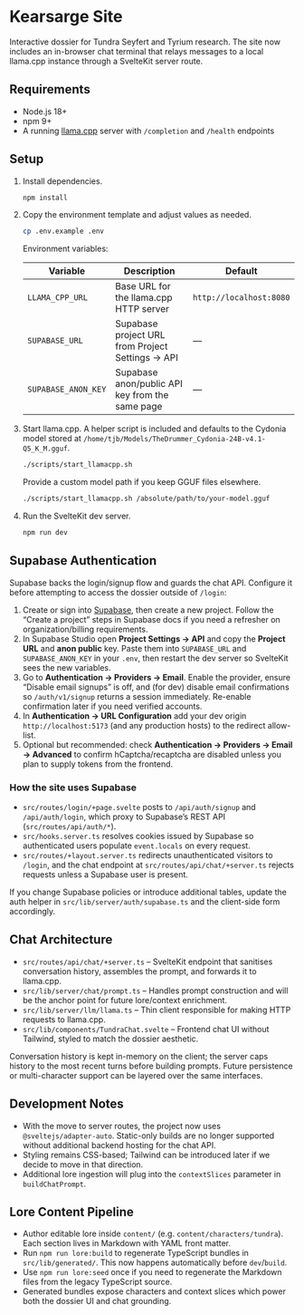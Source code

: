 # Kearsarge Site

Interactive dossier for Tundra Seyfert and Tyrium research. The site now includes an in-browser chat terminal that relays messages to a local llama.cpp instance through a SvelteKit server route.

## Requirements

- Node.js 18+
- npm 9+
- A running [llama.cpp](https://github.com/ggerganov/llama.cpp) server with `/completion` and `/health` endpoints

## Setup

1. Install dependencies.

   ```bash
   npm install
   ```

2. Copy the environment template and adjust values as needed.

   ```bash
   cp .env.example .env
   ```

   Environment variables:

   | Variable | Description | Default |
   | --- | --- | --- |
   | `LLAMA_CPP_URL` | Base URL for the llama.cpp HTTP server | `http://localhost:8080` |
   | `SUPABASE_URL` | Supabase project URL from Project Settings → API | — |
   | `SUPABASE_ANON_KEY` | Supabase anon/public API key from the same page | — |

3. Start llama.cpp. A helper script is included and defaults to the Cydonia model stored at `/home/tjb/Models/TheDrummer_Cydonia-24B-v4.1-Q5_K_M.gguf`.

   ```bash
   ./scripts/start_llamacpp.sh
   ```

   Provide a custom model path if you keep GGUF files elsewhere.

   ```bash
   ./scripts/start_llamacpp.sh /absolute/path/to/your-model.gguf
   ```

4. Run the SvelteKit dev server.

   ```bash
   npm run dev
   ```

## Supabase Authentication

Supabase backs the login/signup flow and guards the chat API. Configure it before attempting to access the dossier outside of `/login`:

1. Create or sign into [Supabase](https://supabase.com/), then create a new project. Follow the “Create a project” steps in Supabase docs if you need a refresher on organization/billing requirements.
2. In Supabase Studio open **Project Settings → API** and copy the **Project URL** and **anon public** key. Paste them into `SUPABASE_URL` and `SUPABASE_ANON_KEY` in your `.env`, then restart the dev server so SvelteKit sees the new variables.
3. Go to **Authentication → Providers → Email**. Enable the provider, ensure “Disable email signups” is off, and (for dev) disable email confirmations so `/auth/v1/signup` returns a session immediately. Re-enable confirmation later if you need verified accounts.
4. In **Authentication → URL Configuration** add your dev origin `http://localhost:5173` (and any production hosts) to the redirect allow-list.
5. Optional but recommended: check **Authentication → Providers → Email → Advanced** to confirm hCaptcha/recaptcha are disabled unless you plan to supply tokens from the frontend.

### How the site uses Supabase

- `src/routes/login/+page.svelte` posts to `/api/auth/signup` and `/api/auth/login`, which proxy to Supabase’s REST API (`src/routes/api/auth/*`).
- `src/hooks.server.ts` resolves cookies issued by Supabase so authenticated users populate `event.locals` on every request.
- `src/routes/+layout.server.ts` redirects unauthenticated visitors to `/login`, and the chat endpoint at `src/routes/api/chat/+server.ts` rejects requests unless a Supabase user is present.

If you change Supabase policies or introduce additional tables, update the auth helper in `src/lib/server/auth/supabase.ts` and the client-side form accordingly.

## Chat Architecture

- `src/routes/api/chat/+server.ts` – SvelteKit endpoint that sanitises conversation history, assembles the prompt, and forwards it to llama.cpp.
- `src/lib/server/chat/prompt.ts` – Handles prompt construction and will be the anchor point for future lore/context enrichment.
- `src/lib/server/llm/llama.ts` – Thin client responsible for making HTTP requests to llama.cpp.
- `src/lib/components/TundraChat.svelte` – Frontend chat UI without Tailwind, styled to match the dossier aesthetic.

Conversation history is kept in-memory on the client; the server caps history to the most recent turns before building prompts. Future persistence or multi-character support can be layered over the same interfaces.

## Development Notes

- With the move to server routes, the project now uses `@sveltejs/adapter-auto`. Static-only builds are no longer supported without additional backend hosting for the chat API.
- Styling remains CSS-based; Tailwind can be introduced later if we decide to move in that direction.
- Additional lore ingestion will plug into the `contextSlices` parameter in `buildChatPrompt`.

## Lore Content Pipeline

- Author editable lore inside `content/` (e.g. `content/characters/tundra`). Each section lives in Markdown with YAML front matter.
- Run `npm run lore:build` to regenerate TypeScript bundles in `src/lib/generated/`. This now happens automatically before `dev`/`build`.
- Use `npm run lore:seed` once if you need to regenerate the Markdown files from the legacy TypeScript source.
- Generated bundles expose characters and context slices which power both the dossier UI and chat grounding.
